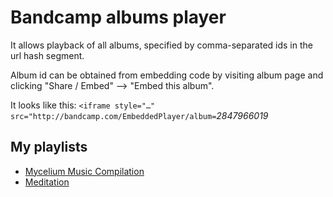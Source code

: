 # Bandcamp albums player

It allows playback of all albums, specified by comma-separated ids in the url hash segment.

Album id can be obtained from embedding code by visiting album page and clicking "Share / Embed" —> "Embed this album".

It looks like this: `<iframe style="…" src="http://bandcamp.com/EmbeddedPlayer/album=`_2847966019_

## My playlists
* [Mycelium Music Compilation](http://alexanderpavlenko.github.com/bandcaaaaamp#233440409,3392209182,68504580,2676074010,3307367298,2847966019)
* [Meditation](http://alexanderpavlenko.github.com/bandcaaaaamp#565637185,2315016706,3025243316)
